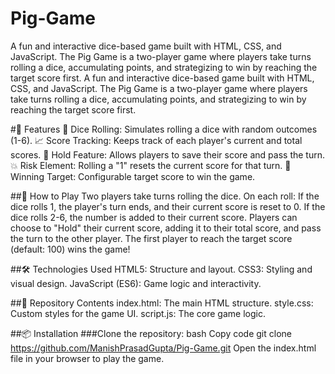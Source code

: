 # Pig-Game
A fun and interactive dice-based game built with HTML, CSS, and JavaScript. The Pig Game is a two-player game where players take turns rolling a dice, accumulating points, and strategizing to win by reaching the target score first.
A fun and interactive dice-based game built with HTML, CSS, and JavaScript. The Pig Game is a two-player game where players take turns rolling a dice, accumulating points, and strategizing to win by reaching the target score first.

#📝 Features
🎲 Dice Rolling: Simulates rolling a dice with random outcomes (1-6).
📈 Score Tracking: Keeps track of each player's current and total scores.
🛑 Hold Feature: Allows players to save their score and pass the turn.
💥 Risk Element: Rolling a "1" resets the current score for that turn.
🎯 Winning Target: Configurable target score to win the game.

##🚀 How to Play
Two players take turns rolling the dice.
On each roll:
If the dice rolls 1, the player's turn ends, and their current score is reset to 0.
If the dice rolls 2-6, the number is added to their current score.
Players can choose to "Hold" their current score, adding it to their total score, and pass the turn to the other player.
The first player to reach the target score (default: 100) wins the game!

##🛠️ Technologies Used
HTML5: Structure and layout.
CSS3: Styling and visual design.
JavaScript (ES6): Game logic and interactivity.

##📂 Repository Contents
index.html: The main HTML structure.
style.css: Custom styles for the game UI.
script.js: The core game logic.

##📦 Installation
###Clone the repository:
bash
Copy code
git clone https://github.com/ManishPrasadGupta/Pig-Game.git
Open the index.html file in your browser to play the game.
